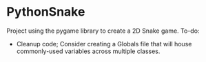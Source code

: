 # PythonSnake

Project using the pygame library to create a 2D Snake game.
To-do:
- Cleanup code; Consider creating a Globals file that will house commonly-used variables across multiple classes.
